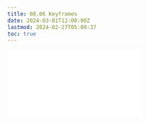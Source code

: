 ```yaml
---
title: 08.06 Keyframes
date: 2024-03-01T12:00:00Z
lastmod: 2024-02-27T05:09:37
toc: true
---
```


![Link to included file content](../../../../video/keyframes.md)
